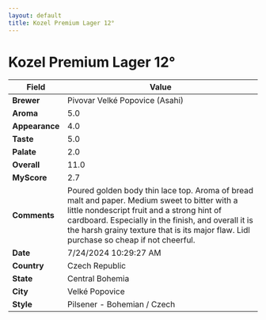 ```yaml
---
layout: default
title: Kozel Premium Lager 12°
---
```


# Kozel Premium Lager 12°

| Field         | Value                                                                                                   |
|---------------|---------------------------------------------------------------------------------------------------------|
| **Brewer**    | Pivovar Velké Popovice (Asahi)                                                                                        |
| **Aroma**     | 5.0                                                                                         |
| **Appearance**| 4.0                                                                                    |
| **Taste**     | 5.0                                                                                         |
| **Palate**    | 2.0                                                                                        |
| **Overall**   | 11.0                                                                                       |
| **MyScore**   | 2.7                                                                                       |
| **Comments**  | Poured golden body thin lace top.  Aroma of bread malt and paper. Medium sweet to bitter with a little nondescript fruit and a strong hint of cardboard.  Especially in the finish, and overall it is the harsh grainy texture that is its major flaw. Lidl purchase so cheap if not cheerful.                                                                                       |
| **Date**      | 7/24/2024 10:29:27 AM                                                                                          |
| **Country**   | Czech Republic                                                                                       |
| **State**     | Central Bohemia                                                                                         |
| **City**      | Velké Popovice                                                                                          |
| **Style**     | Pilsener - Bohemian / Czech                                                                                         |
